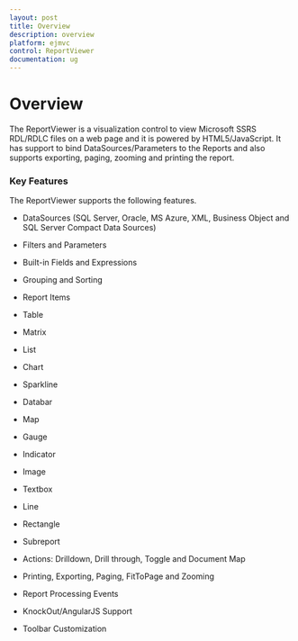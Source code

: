 ```yaml
---
layout: post
title: Overview
description: overview
platform: ejmvc
control: ReportViewer
documentation: ug
---
```


# Overview

The ReportViewer is a visualization control to view Microsoft SSRS RDL/RDLC files on a web page and it is powered by HTML5/JavaScript. It has support to bind DataSources/Parameters to the Reports and also supports exporting, paging, zooming and printing the report.

### Key Features

The ReportViewer supports the following features.



* DataSources (SQL Server, Oracle, MS Azure, XML, Business Object and SQL Server Compact Data Sources)



* Filters and Parameters



* Built-in Fields and Expressions



* Grouping and Sorting



* Report Items



* Table



* Matrix



* List



* Chart



* Sparkline



* Databar



* Map



* Gauge



* Indicator



* Image



* Textbox



* Line



* Rectangle



* Subreport



* Actions: Drilldown, Drill through, Toggle and Document Map



* Printing, Exporting, Paging, FitToPage and Zooming



* Report Processing Events



* KnockOut/AngularJS Support



* Toolbar Customization
